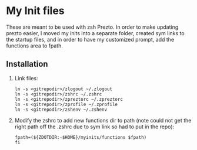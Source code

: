My Init files
==============================

These are meant to be used with zsh Prezto.  In order to make updating prezto easier, I moved my inits into a separate folder,
created sym links to the startup files, and in order to have my customized prompt, add the functions area to fpath.

Installation
------------

  1. Link files:

     ```ln -s <gitrepodir>/zlogin ~/.zlogin
     ln -s <gitrepodir>/zlogout ~/.zlogout
     ln -s <gitrepodir>/zshrc ~/.zshrc
     ln -s <gitrepodir>/zpreztorc ~/.zpreztorc
     ln -s <gitrepodir>/zprofile ~/.zprofile
     ln -s <gitrepodir>/zshenv ~/.zshenv
     ```

  2. Modify the zshrc to add new functions dir to path (note could not get the right path off the .zshrc due to sym link so had to put in the repo):

     ```if [[ -s "${ZDOTDIR:-$HOME}/myinits/functions" ]]; then
     fpath=(${ZDOTDIR:-$HOME}/myinits/functions $fpath)
     fi
     ```

